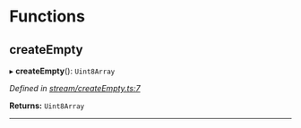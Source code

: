

# Functions

<a id="createempty"></a>

##  createEmpty

▸ **createEmpty**(): `Uint8Array`

*Defined in [stream/createEmpty.ts:7](https://github.com/polkadot-js/common/blob/663b8ca/packages/trie-codec/src/stream/createEmpty.ts#L7)*

**Returns:** `Uint8Array`

___

